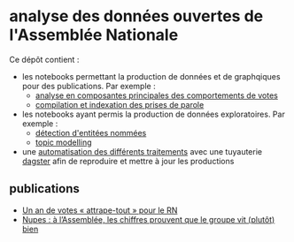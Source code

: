 # analyse des données ouvertes de l'Assemblée Nationale

Ce dépôt contient :

* les notebooks permettant la production de données et de graphqiques pour des publications. Par exemple :
  * [analyse en composantes principales des comportements de votes](https://github.com/taniki/assemblee-nationale/blob/main/an-l16/2_cook_eda_axes.ipynb)
  * [compilation et indexation des prises de parole](https://github.com/taniki/assemblee-nationale/blob/main/an-l16/2_cook_synthese_interruptions.ipynb) 
* les notebooks ayant permis la production de données exploratoires. Par exemple :
  * [détection d'entitées nommées](https://github.com/taniki/assemblee-nationale/blob/main/an-l16/cook_interventions_ner.ipynb)
  * [topic modelling](https://github.com/taniki/assemblee-nationale/blob/main/an-l16/cook_interventions_topic_modelling.ipynb) 
* une [automatisation des différents traitements](https://github.com/taniki/assemblee-nationale/blob/main/an-l16/__init__.py) avec une tuyauterie [dagster] afin de reproduire et mettre à jour les productions

[dagster]: https://dagster.io

## publications

* [Un an de votes « attrape-tout » pour le RN](https://www.mediapart.fr/journal/politique/220623/un-de-votes-attrape-tout-pour-le-rn)
* [Nupes : à l’Assemblée, les chiffres prouvent que le groupe vit (plutôt) bien](https://www.mediapart.fr/journal/politique/130523/nupes-l-assemblee-les-chiffres-prouvent-que-le-groupe-vit-plutot-bien)
